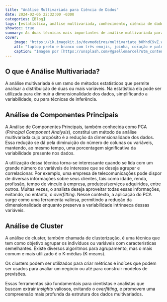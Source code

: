 ```yaml
---
title: "Análise Multivariada para Ciência de Dados"
date: 2024-02-05 22:32:00 -0300
categories: [Blog]
tags: [estatística, análise multivariada, conhecimento, ciência de dados, data science]
showtoc: true
summary: As duas técnicas mais importantes de análise multivariada para ciência de dados.
cover:
    image: "https://ik.imagekit.io/devmedeiros/multivariate_b0hhdC9vZ.webp"
    alt: "laptop preto e branco com três emojis, joinha, coração e palmas"
    caption: "Imagem por [https://unsplash.com/@gaellemarcel?utm_content=creditCopyText&utm_medium=referral&utm_source=unsplash](Gaelle Marcel) na [https://unsplash.com/photos/person-holding-balloons-vrkSVpOwchk?utm_content=creditCopyText&utm_medium=referral&utm_source=unsplash](Unsplash)"
---
```


## O que é Análise Multivariada?

A análise multivariada é um ramo de métodos estatísticos que permite analisar a distribuição de duas ou mais variáveis. Na estatística ela pode ser utilizada para diminuir a dimensionalidade dos dados, simplificando a variabilidade, ou para técnicas de inferência. 

## Análise de Componentes Principais

A Análise de Componentes Principais, também conhecida como PCA (_Principal Component Analysis_), constitui um método de análise multivariada cujo propósito é a redução da dimensionalidade dos dados. Essa redução se dá pela diminuição do número de colunas ou variáveis, mantendo, ao mesmo tempo, uma porcentagem significativa da variabilidade presente nos dados.

A utilização dessa técnica torna-se interessante quando se lida com um grande número de variáveis de interesse que se deseja agrupar e correlacionar. Por exemplo, uma empresa de telecomunicações pode dispor de diversas informações sobre seus clientes, tais como idade, renda, profissão, tempo de vinculo à empresa, produtos/serviços adquiridos, entre outros. Muitas vezes, o analista deseja aproveitar todas essas informações, evitando, no entanto, o _overfitting_. Nesse contexto, a aplicação do PCA surge como uma ferramenta valiosa, permitindo a redução da dimensionalidade enquanto preserva a variabilidade intrínseca dessas variáveis.

## Análise de Cluster

A análise de cluster, também chamada de clusterização, é uma técnica que tem como objetivo agrupar os indivíduos ou variáveis com características semelhantes. Existe diversos algoritmos para agrupamento, mas o mais comum e mais utilizado é o K-médias (K-means).

Os clusters podem ser utilizados para criar métricas e indíces que podem ser usados para avaliar um negócio ou até para construir modelos de previsões. 

Essas ferramentas são fundamentais para cientistas e analistas que buscam extrair _insights_ valiosos, evitando o _overfitting_, e promovem uma compreensão mais profunda da estrutura dos dados multivariados.